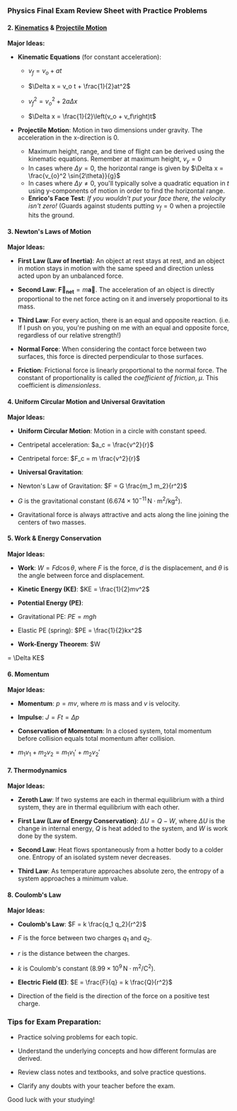 
### Physics Final Exam Review Sheet with Practice Problems


#### 2. [Kinematics](https://openstax.org/books/college-physics-ap-courses-2e/pages/2-1-displacement) & [Projectile Motion](https://openstax.org/books/college-physics-ap-courses-2e/pages/3-4-projectile-motion)

  

**Major Ideas:**

- **Kinematic Equations** (for constant acceleration):

	- $v_f = v_o + at$

	- $\Delta x = v_o t + \frac{1}{2}at^2$

	- $v_{f}^2 = v_{o}^2 + 2a\Delta x$

	- $\Delta x = \frac{1}{2}\left(v_o + v_f\right)t$

- **Projectile Motion**: Motion in two dimensions under gravity. The acceleration in the x-direction is 0.

	- Maximum height, range, and time of flight can be derived using the kinematic equations. Remember at maximum height, $v_y = 0$
	- In cases where $\Delta y = 0$, the horizontal range is given by $\Delta x = \frac{v_{o}^2 \sin{2\theta}}{g}$
	- In cases where $\Delta y \neq 0$, you'll typically solve a quadratic equation in $t$ using y-components of motion in order to find the horizontal range.
	- **Enrico's Face Test**: *If you wouldn't put your face there, the velocity isn't zero!* (Guards against students putting $v_f = 0$ when a projectile hits the ground.


#### 3. Newton's Laws of Motion

  

**Major Ideas:**

- **First Law (Law of Inertia)**: An object at rest stays at rest, and an object in motion stays in motion with the same speed and direction unless acted upon by an unbalanced force.

- **Second Law**: $\mathbf{\vec{F}_{net}} = m\mathbf{\vec{a}}$. The acceleration of an object is directly proportional to the net force acting on it and inversely proportional to its mass.

- **Third Law**: For every action, there is an equal and opposite reaction. (i.e. If I push on you, you're pushing on me with an equal and opposite force, regardless of our relative strength!)

- **Normal Force**: When considering the contact force between two surfaces, this force is directed perpendicular to those surfaces.

- **Friction**: Frictional force is linearly proportional to the normal force. The constant of proportionality is called the *coefficient of friction*, $\mu$. This coefficient is *dimensionless*.

  

#### 4. Uniform Circular Motion and Universal Gravitation

  

**Major Ideas:**

- **Uniform Circular Motion**: Motion in a circle with constant speed.

- Centripetal acceleration: $a_c = \frac{v^2}{r}$

- Centripetal force: $F_c = m \frac{v^2}{r}$

- **Universal Gravitation**:

- Newton's Law of Gravitation: $F = G \frac{m_1 m_2}{r^2}$

- $G$ is the gravitational constant ($6.674 \times 10^{-11} \, \text{N}\cdot\text{m}^2/\text{kg}^2$).

- Gravitational force is always attractive and acts along the line joining the centers of two masses.

  

#### 5. Work & Energy Conservation

  

**Major Ideas:**

- **Work**: $W = Fd \cos \theta$, where $F$ is the force, $d$ is the displacement, and $\theta$ is the angle between force and displacement.

- **Kinetic Energy (KE)**: $KE = \frac{1}{2}mv^2$

- **Potential Energy (PE)**:

- Gravitational PE: $PE = mgh$

- Elastic PE (spring): $PE = \frac{1}{2}kx^2$

- **Work-Energy Theorem**: $W

  

= \Delta KE$



#### 6. Momentum

  

**Major Ideas:**

- **Momentum**: $p = mv$, where $m$ is mass and $v$ is velocity.

- **Impulse**: $J = Ft = \Delta p$

- **Conservation of Momentum**: In a closed system, total momentum before collision equals total momentum after collision.

- $m_1v_1 + m_2v_2 = m_1v_1' + m_2v_2'$


#### 7. Thermodynamics

  

**Major Ideas:**

- **Zeroth Law**: If two systems are each in thermal equilibrium with a third system, they are in thermal equilibrium with each other.

- **First Law (Law of Energy Conservation)**: $\Delta U = Q - W$, where $\Delta U$ is the change in internal energy, $Q$ is heat added to the system, and $W$ is work done by the system.

- **Second Law**: Heat flows spontaneously from a hotter body to a colder one. Entropy of an isolated system never decreases.

- **Third Law**: As temperature approaches absolute zero, the entropy of a system approaches a minimum value.
  

#### 8. Coulomb's Law

  

**Major Ideas:**

- **Coulomb's Law**: $F = k \frac{q_1 q_2}{r^2}$

- $F$ is the force between two charges $q_1$ and $q_2$.

- $r$ is the distance between the charges.

- $k$ is Coulomb's constant ($8.99 \times 10^9 \, \text{N}\cdot\text{m}^2/\text{C}^2$).

- **Electric Field (E)**: $E = \frac{F}{q} = k \frac{Q}{r^2}$

- Direction of the field is the direction of the force on a positive test charge.

  
  

### Tips for Exam Preparation:

- Practice solving problems for each topic.

- Understand the underlying concepts and how different formulas are derived.

- Review class notes and textbooks, and solve practice questions.

- Clarify any doubts with your teacher before the exam.

  

Good luck with your studying!
